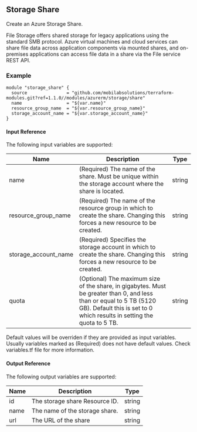 ## Storage Share
Create an Azure Storage Share.

File Storage offers shared storage for legacy applications using the standard SMB protocol. Azure virtual machines and cloud services can share file data across application components via mounted shares, and on-premises applications can access file data in a share via the File service REST API.

### Example
```hcl
module "storage_share" {
  source               = "github.com/mobilabsolutions/terraform-modules.git?ref=1.1.0//modules/azurerm/storage/share"
  name                 = "${var.name}"
  resource_group_name  = "${var.resource_group_name}"
  storage_account_name = "${var.storage_account_name}"
}
```

#### Input Reference
The following input variables are supported:

Name | Description | Type 
----------------- | --------- | -------- 
name  | (Required) The name of the share. Must be unique within the storage account where the share is located. | string 
resource_group_name | (Required) The name of the resource group in which to create the share. Changing this forces a new resource to be created. | string
storage_account_name | (Required) Specifies the storage account in which to create the share. Changing this forces a new resource to be created. | string
quota | (Optional) The maximum size of the share, in gigabytes. Must be greater than 0, and less than or equal to 5 TB (5120 GB). Default this is set to 0 which results in setting the quota to 5 TB. | string


Default values will be overriden if they are provided as input variables. Usually variables marked as (Required) does not have default values. Check variables.tf file for more information.


#### Output Reference
The following output variables are supported:

Name | Description | Type
----------------- | --------- | --------
id | The storage share Resource ID. | string
name | The name of the storage share. | string
url | The URL of the share | string
